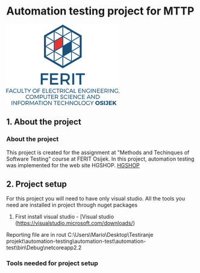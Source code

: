 # Automation testing project for MTTP
![Ferit](ferit.png)


## 1. About the project

### About the project


This project is created for the assignment at "Methods and Techinques of Software Testing" course at FERIT Osijek. 
In this project, automation testing was implemented for the web site HGSHOP. [HGSHOP](https://www.hgshop.hr/)


## 2. Project setup
For this project you will need to have only visual studio.
All the tools you need are installed in project through nuget packages

1) First install visual studio - [Visual studio (https://visualstudio.microsoft.com/downloads/)

Reporting file are in rout C:\Users\Mario\Desktop\Testiranje projekt\automation-testing\automation-test\automation-test\bin\Debug\netcoreapp2.2


### Tools needed for project setup
